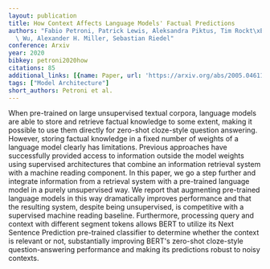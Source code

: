 ```yaml
---
layout: publication
title: How Context Affects Language Models' Factual Predictions
authors: "Fabio Petroni, Patrick Lewis, Aleksandra Piktus, Tim Rockt\xE4schel, Yuxiang\
  \ Wu, Alexander H. Miller, Sebastian Riedel"
conference: Arxiv
year: 2020
bibkey: petroni2020how
citations: 85
additional_links: [{name: Paper, url: 'https://arxiv.org/abs/2005.04611'}]
tags: ["Model Architecture"]
short_authors: Petroni et al.
---
```

When pre-trained on large unsupervised textual corpora, language models are
able to store and retrieve factual knowledge to some extent, making it possible
to use them directly for zero-shot cloze-style question answering. However,
storing factual knowledge in a fixed number of weights of a language model
clearly has limitations. Previous approaches have successfully provided access
to information outside the model weights using supervised architectures that
combine an information retrieval system with a machine reading component. In
this paper, we go a step further and integrate information from a retrieval
system with a pre-trained language model in a purely unsupervised way. We
report that augmenting pre-trained language models in this way dramatically
improves performance and that the resulting system, despite being unsupervised,
is competitive with a supervised machine reading baseline. Furthermore,
processing query and context with different segment tokens allows BERT to
utilize its Next Sentence Prediction pre-trained classifier to determine
whether the context is relevant or not, substantially improving BERT's
zero-shot cloze-style question-answering performance and making its predictions
robust to noisy contexts.